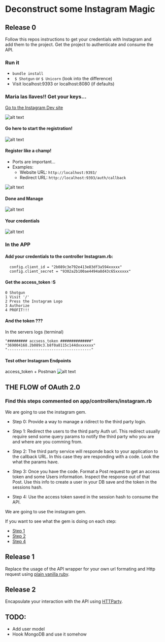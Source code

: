 # Deconstruct some Instagram Magic

## Release 0
Follow this repos instructions to get your credentials with Instagram and add them to the project. Get the project to authenticate and consume the API. 

### Run it
* `bundle install`
* ` $ Shotgun` or `$ Unicorn` (look into the difference)
* Visit localhost:9393 or localhost:8080 (if defaults) 

### Maria las llaves!! Get your keys...

[Go to the Instagram Dev site](https://www.instagram.com/developer/)

![alt text](./docs/ig_landing.png)

#### Go here to start the registration!
![alt text](./docs/ig_new.png)

#### Register like a champ!
* Ports are important...
* Examples:
	* Website URL: `http://localhost:9393/`
	* Redirect URL: `http://localhost:9393/auth/callback`

![alt text](./docs/ig_registration.png)

#### Done and Manage
![alt text](./docs/ig_keys.png)

#### Your credentials
![alt text](./docs/ig_credentials.png)

### In the APP
#### Add your credentials to the controller Instagram.rb:
```
  config.client_id = "2b089c3e792e413e83df3a594xxxxx"
  config.client_secret = "9302a2b100ae4494a8d43c65xxxxxx"
```  

#### Get the access_token :S
	0 Shotgun
	1 Visit '/'  
	2 Press the Instagram Logo  
	3 Authorize  
	4 PROFIT!!!  

#### And the token ???
In the servers logs (terminal)
```
"######### accsess_token ##############"
"369004168.2b089c3.b8f0a8115c144dxxxxxxx"
"--------------------------------------"
```

#### Test other Instagram Endpoints
access_token + Postman
![alt text](./docs/ig_postman.png)

## THE FLOW of OAuth 2.0
### Find this steps commented on app/controllers/instagram.rb

We are going to use the instagram gem.  

* Step 0: Provide a way to manage a ridirect to the third party login. 

* Step 1: Redirect the users to the third party Auth url. This redirect usually require send some query params to notify the third party who you are and where are you comming from.  

* Step 2: The third party service will responde back to your application to the callback URL. In this case they are responding with a code. Look the what the params have.  

* Step 3: Once you have the code. Format a Post request to get an access token and some Users information. Inspect the response out of that Post. Use this info to create a user in your DB save and the token in the sessions hash.  

* Step 4: Use the access token saved in the session hash to consume the API.

We are going to use the instagram gem.  

If you want to see what the gem is doing on each step:
* [Step 1](https://github.com/facebookarchive/instagram-ruby-gem/blob/master/lib/instagram/oauth.rb#L5)
* [Step 2](https://github.com/facebookarchive/instagram-ruby-gem/blob/master/lib/instagram/oauth.rb#L14)
* [Step 4](https://github.com/facebookarchive/instagram-ruby-gem/blob/master/lib/instagram/client/users.rb#L160)

## Release 1
Replace the usage of the API wrapper for your own url formating and Http request using [plain vanilla ruby](https://ruby-doc.org/stdlib-2.3.1/libdoc/net/http/rdoc/Net/HTTP.html).

## Release 2
Encapsulate your interaction with the API using [HTTParty](https://github.com/jnunemaker/httparty).


## TODO:
* Add user model
* Hook MongoDB and use it somehow


